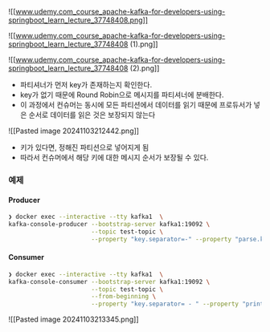 ![[www.udemy.com_course_apache-kafka-for-developers-using-springboot_learn_lecture_37748408.png]]

![[www.udemy.com_course_apache-kafka-for-developers-using-springboot_learn_lecture_37748408 (1).png]]

![[www.udemy.com_course_apache-kafka-for-developers-using-springboot_learn_lecture_37748408 (2).png]]

- 파티셔너가 먼저 key가 존재하는지 확인한다.
- key가 없기 때문에 Round Robin으로 메시지를 파티셔너에 분배한다.
- 이 과정에서 컨슈머는 동시에 모든 파티션에서 데이터를 읽기 때문에 프로듀서가 넣은 순서로 데이터를 읽은 것은 보장되지 않는다

![[Pasted image 20241103212442.png]]

- 키가 있다면, 정해진 파티션으로 넣어지게 됨
- 따라서 컨슈머에서 해당 키에 대한 메시지 순서가 보장될 수 있다.

### 예제

#### Producer

```sh
❯ docker exec --interactive --tty kafka1  \
kafka-console-producer --bootstrap-server kafka1:19092 \
                       --topic test-topic \
                       --property "key.separator=-" --property "parse.key=true"
```

#### Consumer


```sh
❯ docker exec --interactive --tty kafka1  \
kafka-console-consumer --bootstrap-server kafka1:19092 \
                       --topic test-topic \
                       --from-beginning \
                       --property "key.separator= - " --property "print.key=true"
```


![[Pasted image 20241103213345.png]]